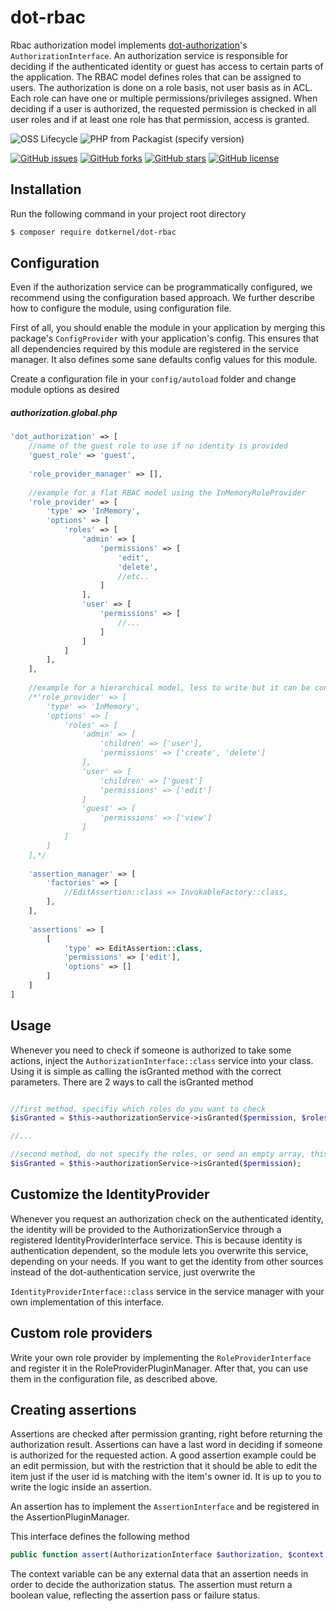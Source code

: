 # dot-rbac

Rbac authorization model implements [dot-authorization](https://github.com/dotkernel/dot-authorization)'s `AuthorizationInterface`. An authorization service is responsible for deciding if the authenticated identity or guest has access to certain parts of the application.
The RBAC model defines roles that can be assigned to users. The authorization is done on a role basis, not user basis as in ACL.
Each role can have one or multiple permissions/privileges assigned. When deciding if a user is authorized, the requested permission is checked in all user roles and if at least one role has that permission, access is granted.

![OSS Lifecycle](https://img.shields.io/osslifecycle/dotkernel/dot-rbac)
![PHP from Packagist (specify version)](https://img.shields.io/packagist/php-v/dotkernel/dot-rbac/3.3.0)

[![GitHub issues](https://img.shields.io/github/issues/dotkernel/dot-form)](https://github.com/dotkernel/dot-rbac/issues)
[![GitHub forks](https://img.shields.io/github/forks/dotkernel/dot-form)](https://github.com/dotkernel/dot-rbac/network)
[![GitHub stars](https://img.shields.io/github/stars/dotkernel/dot-form)](https://github.com/dotkernel/dot-rbac/stargazers)
[![GitHub license](https://img.shields.io/github/license/dotkernel/dot-form)](https://github.com/dotkernel/dot-rbac/blob/3.3.0/LICENSE.md)


## Installation

Run the following command in your project root directory

```bash
$ composer require dotkernel/dot-rbac
```

## Configuration

Even if the authorization service can be programmatically configured, we recommend using the configuration based approach.
We further describe how to configure the module, using configuration file.

First of all, you should enable the module in your application by merging this package's `ConfigProvider` with your application's config.
This ensures that all dependencies required by this module are registered in the service manager. It also defines some sane defaults config values for this module.

Create a configuration file in your `config/autoload` folder and change module options as desired

##### authorization.global.php
```php
'dot_authorization' => [
    //name of the guest role to use if no identity is provided
    'guest_role' => 'guest',
    
    'role_provider_manager' => [],
    
    //example for a flat RBAC model using the InMemoryRoleProvider
    'role_provider' => [
        'type' => 'InMemory',
        'options' => [
            'roles' => [
                'admin' => [
                    'permissions' => [
                        'edit',
                        'delete',
                        //etc..
                    ]
                ],
                'user' => [
                    'permissions' => [
                        //...
                    ]
                ]
            ]
        ],
    ],
    
    //example for a hierarchical model, less to write but it can be confusing sometimes
    /*'role_provider' => [
        'type' => 'InMemory',
        'options' => [
            'roles' => [
                'admin' => [
                    'children' => ['user'],
                    'permissions' => ['create', 'delete']
                ],
                'user' => [
                    'children' => ['guest']
                    'permissions' => ['edit']
                ]
                'guest' => [
                    'permissions' => ['view']
                ]
            ]
        ]
    ],*/
    
    'assertion_manager' => [
        'factories' => [
            //EditAssertion::class => InvokableFactory::class,
        ],
    ],
    
    'assertions' => [
        [
            'type' => EditAssertion::class,
            'permissions' => ['edit'],
            'options' => []
        ]
    ]
]
```

## Usage

Whenever you need to check if someone is authorized to take some actions, inject the `AuthorizationInterface::class` service into your class.
Using it is simple as calling the isGranted method with the correct parameters. There are 2 ways to call the isGranted method
```php

//first method, specifiy which roles do you want to check
$isGranted = $this->authorizationService->isGranted($permission, $roles);

//...

//second method, do not specify the roles, or send an empty array, this will check if the authenticated identity has permission
$isGranted = $this->authorizationService->isGranted($permission);

```

## Customize the IdentityProvider

Whenever you request an authorization check on the authenticated identity, the identity will be provided to the AuthorizationService through a registered IdentityProviderInterface service.
This is because identity is authentication dependent, so the module lets you overwrite this service, depending on your needs.
If you want to get the identity from other sources instead of the dot-authentication service, just overwrite the 

`IdentityProviderInterface::class` service in the service manager with your own implementation of this interface.


## Custom role providers

Write your own role provider by implementing the `RoleProviderInterface` and register it in the RoleProviderPluginManager.
After that, you can use them in the configuration file, as described above.

## Creating assertions

Assertions are checked after permission granting, right before returning the authorization result.
Assertions can have a last word in deciding if someone is authorized for the requested action.
A good assertion example could be an edit permission, but with the restriction that it should be able to edit the item just if the user id is matching with the item's owner id.
It is up to you to write the logic inside an assertion.

An assertion has to implement the `AssertionInterface` and be registered in the AssertionPluginManager.

This interface defines the following method

```php
public function assert(AuthorizationInterface $authorization, $context = null);
```

The context variable can be any external data that an assertion needs in order to decide the authorization status.
The assertion must return a boolean value, reflecting the assertion pass or failure status.
